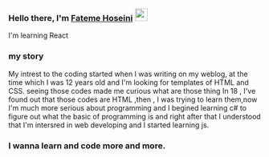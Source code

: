 ### Hello there, I'm <a href="https://github.com/fatemeHoseini1999" target="_blank">Fateme Hoseini</a> <img src="https://media.giphy.com/media/hvRJCLFzcasrR4ia7z/giphy.gif" width="25px">

I'm learning React

### my story

My intrest to the coding started when I was writing on my weblog, at the time which I was 12 years old and I'm looking for templates of HTML and CSS.
seeing those codes made me curious what are those thing
In 18 , I've found out that those codes are HTML ,then , I was trying to learn them,now I'm much more serious about programming and I begined 
learning c# to figure out what the basic of programming is and right after that I understood that I'm intersred in web developing and I started
learning js.



### I wanna learn and code more and more.
